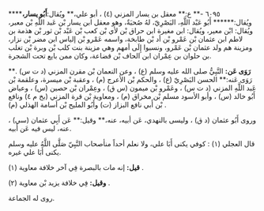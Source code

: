 ٦٠٩٥ -** ع:** معقل بن يسار المزني (٤) ، أبو علي،** ويُقال:**أَبُو يسار،****** ويُقال:****** أَبُو عَبْد اللَّهِ، البَصْرِيّ، لهُ صُحبَةٌ، وهو معقل ابن يسار بْن عَبد اللَّهِ بْن معبر، ويُقال: ابْن معير، ويُقال: ابن مغيرة ابن حراق بْن لأي بْن كعب بْن عَبْد بْن ثور بْن هذمة بن لاطم ابن عثمان بْن عَمْرو بْن أد بْن طابخة، واسمه عَمْرو بْن إلياس ابن مضر بْن نزار، ومزينة هم ولد عثمان بْن عَمْرو، ونسبوا إِلَى أمهم وهي مزينة بنت كلب بْن وبرة بْن تغلب بن حلوان بن عِمْران ابن الحاف بْن قضاعة، وكان ممن بايع تحت الشجرة.

**رَوَى عَن:** النَّبِيُّ صلى الله عليه وسلم (ع) ، وعن النعمان بْن مقرن المزني (د ت س) .** رَوَى عَنه:** الحسن البَصْرِيّ (ع) ، والحكم بْن الأعرج (م) ، وعقبة بْن ميسرة، وعلقمة بْن عَبد اللَّهِ المزني (د ت س) ، وعَمْرو بْن ميمون (س ق) ، وعِمْران بْن حصين (س) ، وعياض أَبُو خالد (س) ، وأبو الأسود مسلم بْن مخراق (م) ، ومعاوية بْن قرة المزني (بخ م ٤) ونافع بْن أَبي نافع البزاز (ت) وأَبُو المليح بْن أسامة الهذلي (م) .

وروى أَبُو عثمان (د ق) ، وليسى بالنهدي، عَن أبيه، عنه،** وقيل:** عَن أَبِي عثمان (سي) ، عنه، ليس فيه عَن أبيه.

قال العجلي (١) : كوفي يكنى أَبَا علي، ولا نعلم أحداً منأصحاب النَّبِيّ صَلَّى اللَّهُ عليه وسلم يكنى أَبَا علي غيره.

**قيل:** إنه مات بالبصرة فِي آخر خلافة معاوية (١) .

**وقيل:** فِي خلافة يزيد بْن معاوية (٢) .

روى له الجماعة.